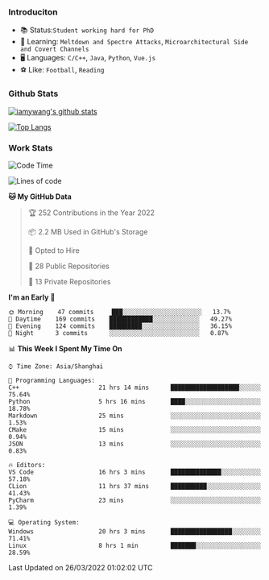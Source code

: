 ### Introduciton

- 📚 Status:`Student working hard for PhD`
- 🔎 Learning: `Meltdown and Spectre Attacks`, `Microarchitectural Side and Covert Channels`
- 🖥️ Languages: `C/C++`, `Java`, `Python`, `Vue.js`
- ⚽ Like: `Football`, `Reading`

### Github Stats

[![iamywang's github stats](https://github-readme-stats.vercel.app/api?username=iamywang&count_private=true&show_icons=true)]()

[![Top Langs](https://github-readme-stats.vercel.app/api/top-langs/?username=iamywang&layout=compact)]()

### Work Stats

<!--START_SECTION:waka-->
![Code Time](http://img.shields.io/badge/Code%20Time-195%20hrs-blue)

![Lines of code](https://img.shields.io/badge/From%20Hello%20World%20I%27ve%20Written-535%20Thousand%20lines%20of%20code-blue)

**🐱 My GitHub Data** 

> 🏆 252 Contributions in the Year 2022
 > 
> 📦 2.2 MB Used in GitHub's Storage 
 > 
> 💼 Opted to Hire
 > 
> 📜 28 Public Repositories 
 > 
> 🔑 13 Private Repositories  
 > 
**I'm an Early 🐤** 

```text
🌞 Morning    47 commits     ███░░░░░░░░░░░░░░░░░░░░░░   13.7% 
🌆 Daytime    169 commits    ████████████░░░░░░░░░░░░░   49.27% 
🌃 Evening    124 commits    █████████░░░░░░░░░░░░░░░░   36.15% 
🌙 Night      3 commits      ░░░░░░░░░░░░░░░░░░░░░░░░░   0.87%

```


📊 **This Week I Spent My Time On** 

```text
⌚︎ Time Zone: Asia/Shanghai

💬 Programming Languages: 
C++                      21 hrs 14 mins      ███████████████████░░░░░░   75.64% 
Python                   5 hrs 16 mins       ████░░░░░░░░░░░░░░░░░░░░░   18.78% 
Markdown                 25 mins             ░░░░░░░░░░░░░░░░░░░░░░░░░   1.53% 
CMake                    15 mins             ░░░░░░░░░░░░░░░░░░░░░░░░░   0.94% 
JSON                     13 mins             ░░░░░░░░░░░░░░░░░░░░░░░░░   0.83%

🔥 Editors: 
VS Code                  16 hrs 3 mins       ██████████████░░░░░░░░░░░   57.18% 
CLion                    11 hrs 37 mins      ██████████░░░░░░░░░░░░░░░   41.43% 
PyCharm                  23 mins             ░░░░░░░░░░░░░░░░░░░░░░░░░   1.39%

💻 Operating System: 
Windows                  20 hrs 3 mins       █████████████████░░░░░░░░   71.41% 
Linux                    8 hrs 1 min         ███████░░░░░░░░░░░░░░░░░░   28.59%

```


 Last Updated on 26/03/2022 01:02:02 UTC
<!--END_SECTION:waka-->
